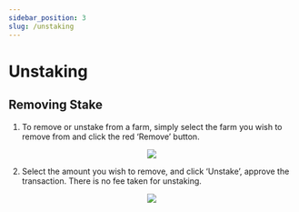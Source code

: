 ```yaml
---
sidebar_position: 3
slug: /unstaking
---
```


# Unstaking

## Removing Stake

1. To remove or unstake from a farm, simply select the farm you wish to remove from and click the red ‘Remove’ button. 

<p align="center"><img src="/img/matterlive9.png" /></p>

2. Select the amount you wish to remove, and click ‘Unstake’, approve the transaction. There is no fee taken for unstaking.

<p align="center"><img src="/img/matterlive10.png" /></p>